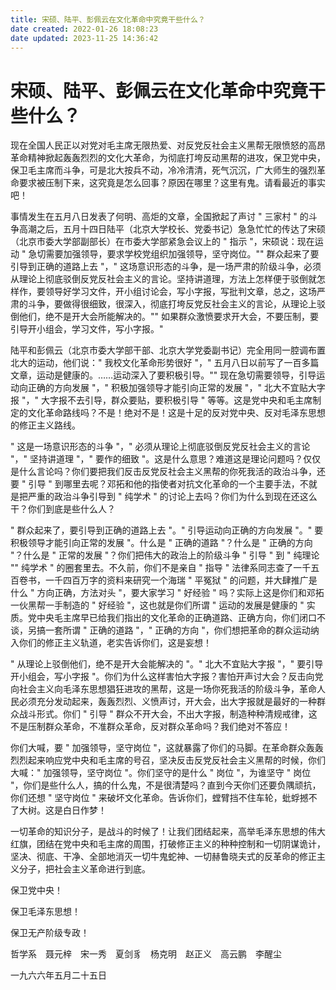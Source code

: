 ```yaml
---
title: 宋硕、陆平、彭佩云在文化革命中究竟干些什么？
date created: 2022-01-26 18:08:23
date updated: 2023-11-25 14:36:42
---
```


# 宋硕、陆平、彭佩云在文化革命中究竟干些什么？

现在全国人民正以对党对毛主席无限热爱、对反党反社会主义黑帮无限愤怒的高昂革命精神掀起轰轰烈烈的文化大革命，为彻底打垮反动黑帮的进攻，保卫党中央，保卫毛主席而斗争，可是北大按兵不动，冷冷清清，死气沉沉，广大师生的强烈革命要求被压制下来，这究竟是怎么回事？原因在哪里？这里有鬼。请看最近的事实吧！

事情发生在五月八日发表了何明、高炬的文章，全国掀起了声讨 " 三家村 " 的斗争高潮之后，五月十四日陆平（北京大学校长、党委书记）急急忙忙的传达了宋硕（北京市委大学部副部长）在市委大学部紧急会议上的 " 指示 "，宋硕说：现在运动 " 急切需要加强领导，要求学校党组织加强领导，坚守岗位。"" 群众起来了要引导到正确的道路上去 "，" 这场意识形态的斗争，是一场严肃的阶级斗争，必须从理论上彻底驳倒反党反社会主义的言论。坚持讲道理，方法上怎样便于驳倒就怎样作，要领导好学习文件，开小组讨论会，写小字报，写批判文章，总之，这场严肃的斗争，要做得很细致，很深入，彻底打垮反党反社会主义的言论，从理论上驳倒他们，绝不是开大会所能解决的。"" 如果群众激愤要求开大会，不要压制，要引导开小组会，学习文件，写小字报。"

陆平和彭佩云（北京市委大学部干部、北京大学党委副书记）完全用同一腔调布置北大的运动，他们说：" 我校文化革命形势很好 "，" 五月八日以前写了一百多篇文章，运动是健康的。……运动深入了要积极引导。"" 现在急切需要领导，引导运动向正确的方向发展 "，" 积极加强领导才能引向正常的发展 "，" 北大不宜贴大字报 "，" 大字报不去引导，群众要贴，要积极引导 " 等等。这是党中央和毛主席制定的文化革命路线吗？不是！绝对不是！这是十足的反对党中央、反对毛泽东思想的修正主义路线。

" 这是一场意识形态的斗争 "，" 必须从理论上彻底驳倒反党反社会主义的言论 "，" 坚持讲道理 "，" 要作的细致 "。这是什么意思？难道这是理论问题吗？仅仅是什么言论吗？你们要把我们反击反党反社会主义黑帮的你死我活的政治斗争，还要 " 引导 " 到哪里去呢？邓拓和他的指使者对抗文化革命的一个主要手法，不就是把严重的政治斗争引导到 " 纯学术 " 的讨论上去吗？你们为什么到现在还这么干？你们到底是些什么人？

" 群众起来了，要引导到正确的道路上去 "。" 引导运动向正确的方向发展 "。" 要积极领导才能引向正常的发展 "。什么是 " 正确的道路 "？什么是 " 正确的方向 "？什么是 " 正常的发展 "？你们把伟大的政治上的阶级斗争 " 引导 " 到 " 纯理论 "" 纯学术 " 的圈套里去。不久前，你们不是亲自 " 指导 " 法律系同志查了一千五百卷书，一千四百万字的资料来研究一个海瑞 " 平冤狱 " 的问题，并大肆推广是什么 " 方向正确，方法对头 "，要大家学习 " 好经验 " 吗？实际上这是你们和邓拓一伙黑帮一手制造的 " 好经验 "，这也就是你们所谓 " 运动的发展是健康的 " 实质。党中央毛主席早已给我们指出的文化革命的正确道路、正确方向，你们闭口不谈，另搞一套所谓 " 正确的道路 "，" 正确的方向 "，你们想把革命的群众运动纳入你们的修正主义轨道，老实告诉你们，这是妄想！

" 从理论上驳倒他们，绝不是开大会能解决的 "。" 北大不宜贴大字报 "，" 要引导开小组会，写小字报 "。你们为什么这样害怕大字报？害怕开声讨大会？反击向党向社会主义向毛泽东思想猖狂进攻的黑帮，这是一场你死我活的阶级斗争，革命人民必须充分发动起来，轰轰烈烈、义愤声讨，开大会，出大字报就是最好的一种群众战斗形式。你们 " 引导 " 群众不开大会，不出大字报，制造种种清规戒律，这不是压制群众革命，不准群众革命，反对群众革命吗？我们绝对不答应！

你们大喊，要 " 加强领导，坚守岗位 "，这就暴露了你们的马脚。在革命群众轰轰烈烈起来响应党中央和毛主席的号召，坚决反击反党反社会主义黑帮的时候，你们大喊：" 加强领导，坚守岗位 "。你们坚守的是什么 " 岗位 "，为谁坚守 " 岗位 "，你们是些什么人，搞的什么鬼，不是很清楚吗？直到今天你们还要负隅顽抗，你们还想 " 坚守岗位 " 来破坏文化革命。告诉你们，螳臂挡不住车轮，蚍蜉撼不了大树。这是白日作梦！

一切革命的知识分子，是战斗的时候了！让我们团结起来，高举毛泽东思想的伟大红旗，团结在党中央和毛主席的周围，打破修正主义的种种控制和一切阴谋诡计，坚决、彻底、干净、全部地消灭一切牛鬼蛇神、一切赫鲁晓夫式的反革命的修正主义分子，把社会主义革命进行到底。

保卫党中央！

保卫毛泽东思想！

保卫无产阶级专政！

哲学系　聂元梓　宋一秀　夏剑豸　杨克明　赵正义　高云鹏　李醒尘

一九六六年五月二十五日
